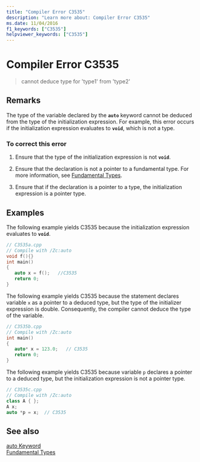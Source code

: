 ```yaml
---
title: "Compiler Error C3535"
description: "Learn more about: Compiler Error C3535"
ms.date: 11/04/2016
f1_keywords: ["C3535"]
helpviewer_keywords: ["C3535"]
---
```

# Compiler Error C3535

> cannot deduce type for 'type1' from 'type2'

## Remarks

The type of the variable declared by the **`auto`** keyword cannot be deduced from the type of the initialization expression. For example, this error occurs if the initialization expression evaluates to **`void`**, which is not a type.

### To correct this error

1. Ensure that the type of the initialization expression is not **`void`**.

1. Ensure that the declaration is not a pointer to a fundamental type. For more information, see [Fundamental Types](../../cpp/fundamental-types-cpp.md).

1. Ensure that if the declaration is a pointer to a type, the initialization expression is a pointer type.

## Examples

The following example yields C3535 because the initialization expression evaluates to **`void`**.

```cpp
// C3535a.cpp
// Compile with /Zc:auto
void f(){}
int main()
{
   auto x = f();   //C3535
   return 0;
}
```

The following example yields C3535 because the statement declares variable `x` as a pointer to a deduced type, but the type of the initializer expression is double. Consequently, the compiler cannot deduce the type of the variable.

```cpp
// C3535b.cpp
// Compile with /Zc:auto
int main()
{
   auto* x = 123.0;   // C3535
   return 0;
}
```

The following example yields C3535 because variable `p` declares a pointer to a deduced type, but the initialization expression is not a pointer type.

```cpp
// C3535c.cpp
// Compile with /Zc:auto
class A { };
A x;
auto *p = x;  // C3535
```

## See also

[auto Keyword](../../cpp/auto-cpp.md)<br/>
[Fundamental Types](../../cpp/fundamental-types-cpp.md)
